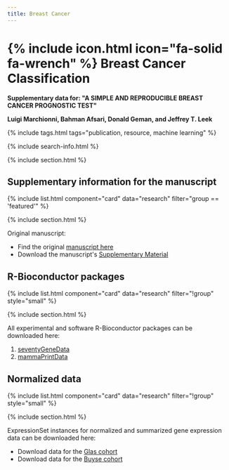 ```yaml
---
title: Breast Cancer
---
```


# {% include icon.html icon="fa-solid fa-wrench" %} Breast Cancer Classification

**Supplementary data for: "A SIMPLE AND REPRODUCIBLE BREAST CANCER PROGNOSTIC TEST"**

**Luigi Marchionni, Bahman Afsari, Donald Geman, and Jeffrey T. Leek**


{% include tags.html tags="publication, resource, machine learning" %}

{% include search-info.html %}

{% include section.html %}

## Supplementary information for the manuscript

{% include list.html component="card" data="research" filter="group == 'featured'" %}

{% include section.html %}

Original manuscript: 

- Find the original [manuscript here](https://bmcgenomics.biomedcentral.com/articles/10.1186/1471-2164-14-336)
- Download the manuscript's [Supplementary Material](http://marchionnilab.org/data/breastTSP/Supplement.pdf)


## R-Bioconductor packages

{% include list.html component="card" data="research" filter="!group" style="small" %}

{% include section.html %}

All experimental and software R-Bioconductor packages can be downloaded here:

1. [seventyGeneData](https://bioconductor.org/packages/release/data/experiment/html/seventyGeneData.html)
2. [mammaPrintData](https://bioconductor.org/packages/release/data/experiment/html/mammaPrintData.html)


## Normalized data

{% include list.html component="card" data="research" filter="!group" style="small" %}

{% include section.html %}

ExpressionSet instances for normalized and summarized gene expression data can be downloaded here:

- Download data for the [Glas cohort](https://marchionnilab.org/data/breastTSP/glasEset.rda)
- Download data for the [Buyse cohort](https://marchionnilab.org/bdata/reastTSP/buyseEset.rda)


